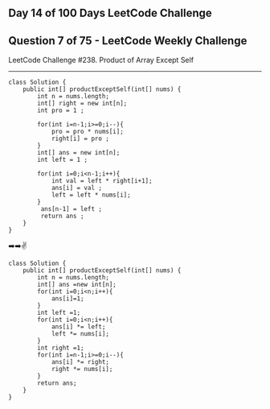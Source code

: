 ## **Day 14 of 100 Days LeetCode Challenge**

## **Question 7 of 75 - LeetCode Weekly Challenge**

LeetCode Challenge #238. Product of Array Except Self

---
```
class Solution {
    public int[] productExceptSelf(int[] nums) {
        int n = nums.length;
        int[] right = new int[n];
        int pro = 1 ;

        for(int i=n-1;i>=0;i--){
            pro = pro * nums[i];
            right[i] = pro ;
        }
        int[] ans = new int[n];
        int left = 1 ;

        for(int i=0;i<n-1;i++){
            int val = left * right[i+1];
            ans[i] = val ;
            left = left * nums[i];
        }
         ans[n-1] = left ;
         return ans ;
    }
}
```


➡️➡️✌️
```
class Solution {
    public int[] productExceptSelf(int[] nums) {
        int n = nums.length;
        int[] ans =new int[n];
        for(int i=0;i<n;i++){
            ans[i]=1;
        }
        int left =1;
        for(int i=0;i<n;i++){
            ans[i] *= left;
            left *= nums[i];
        }
        int right =1;
        for(int i=n-1;i>=0;i--){
            ans[i] *= right;
            right *= nums[i];
        }
        return ans;
    }
}
```
